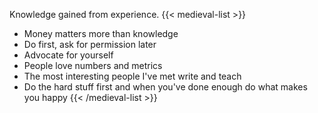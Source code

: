 Knowledge gained from experience.
{{< medieval-list >}}
* Money matters more than knowledge
* Do first, ask for permission later
* Advocate for yourself
* People love numbers and metrics
* The most interesting people I've met write and teach
* Do the hard stuff first and when you've done enough do what makes you happy
{{< /medieval-list >}}

